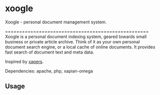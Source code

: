 # xoogle
Xoogle - personal document management system.

===================================================  
Xoogle is a personal document indexing system, geared towards small business or private article archive.  Think of it as your own personal document search engine, or a local cache of online documents.  It provides fast search of document text and meta data.

Inspired by [xapers](https://github.com/nicolassmith/xapers).

Dependencies: apache, php, xapian-omega 

## Usage
